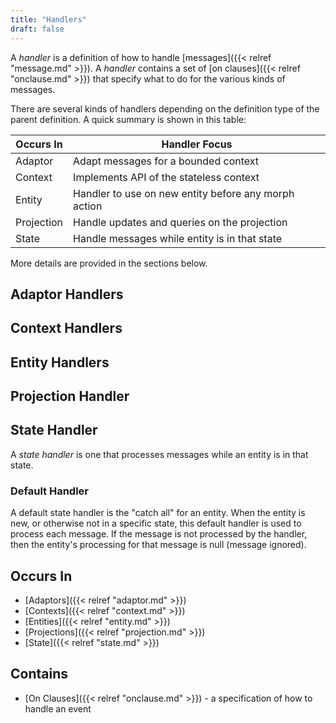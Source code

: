 ```yaml
---
title: "Handlers"
draft: false
---
```


A *handler* is a definition of how to handle 
[messages]({{< relref "message.md" >}}). A *handler* contains a set of
[on clauses]({{< relref "onclause.md" >}}) that specify what to do for 
the various kinds of messages.  

There are several kinds of handlers depending on the definition type of the 
parent definition. A quick summary is shown in this table:

| Occurs In  | Handler Focus                                        |   
|------------|------------------------------------------------------|
| Adaptor    | Adapt messages for a bounded context                 |
| Context    | Implements API of the stateless context              |
| Entity     | Handler to use on new entity before any morph action |
| Projection | Handle updates and queries on the projection         |
| State      | Handle messages while entity is in that state        |

More details are provided in the sections below. 

## Adaptor Handlers
## Context Handlers 
## Entity Handlers
## Projection Handler
## State Handler
A *state handler* is one that processes messages while an entity is in that 
state. 

### Default Handler
A default state handler is the "catch all" for an entity. When the entity is 
new, or otherwise not in a specific state, this default handler is used to
process each message. If the message is not processed by the handler, then 
the entity's processing for that message is null (message ignored). 

## Occurs In
* [Adaptors]({{< relref "adaptor.md" >}})
* [Contexts]({{< relref "context.md" >}})
* [Entities]({{< relref "entity.md" >}}) 
* [Projections]({{< relref "projection.md" >}})
* [State]({{< relref "state.md" >}})

## Contains
* [On Clauses]({{< relref "onclause.md" >}}) - a specification of how to 
  handle an event

